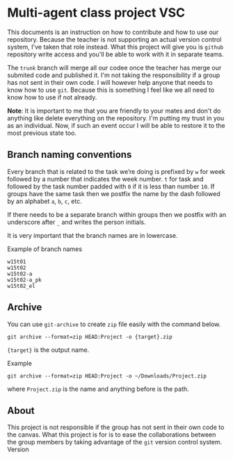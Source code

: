 # Multi-agent class project VSC

This documents is an instruction on how to contribute and how to use our
repository. Because the teacher is not supporting an actual version control
system, I've taken that role instead. What this project will give you is
`github` repository write access and you'll be able to work with it in separate
teams.

The `trunk` branch will merge all our codee once the teacher has merge our
submited code and published it. I'm not taking the responsibility if a group has
not sent in their own code. I will however help anyone that needs to know how to
use `git`. Because this is something I feel like we all need to know how to use
if not already.

**Note**: It is important to me that you are friendly to your mates and don't do
anything like delete everything on the repository. I'm putting my trust in you
as an individual. Now, if such an event occur I will be able to restore it to
the most previous state too.

## Branch naming conventions

Every branch that is related to the task we’re doing is prefixed by `w` for week
followed by a number that indicates the week number. `t` for task and followed
by the task number padded with `0` if it is less than number `10`. If groups
have the same task then we postfix the name by the dash followed by an alphabet
`a`, `b`, `c`, etc.

If there needs to be a separate branch within groups then we postfix with an
underscore after `_` and writes the person initials.

It is very important that the branch names are in lowercase.

Example of branch names

```
w15t01
w15t02
w15t02-a
w15t02-a_pk
w15t02_el
```

## Archive

You can use `git-archive` to create `zip` file easily with the command below.

```
git archive --format=zip HEAD:Project -o {target}.zip
```

`{target}` is the output name.

Example

```
git archive --format=zip HEAD:Project -o ~/Downloads/Project.zip
```

where `Project.zip` is the name and anything before is the path.

## About

This project is not responsible if the group has not sent in their own code to
the canvas. What this project is for is to ease the collaborations between the
group members by taking advantage of the `git` version control system.
Version
